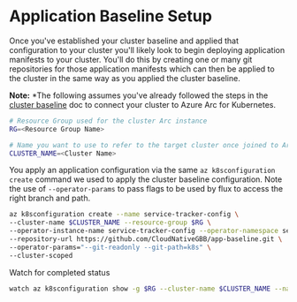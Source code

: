 # Application Baseline Setup

Once you've established your cluster baseline and applied that configuration to your cluster you'll likely look to begin deploying application manifests to your cluster. You'll do this by creating one or many git repositories for those application manifests which can then be applied to the cluster in the same way as you applied the cluster baseline.

**Note:** *The following assumes you've already followed the steps in the [cluster baseline](./apply-cluster-baseline.md) doc to connect your cluster to Azure Arc for Kubernetes.

```bash
# Resource Group used for the cluster Arc instance
RG=<Resource Group Name>

# Name you want to use to refer to the target cluster once joined to Arc
CLUSTER_NAME=<Cluster Name>

```

You apply an application configuration via the same ```az k8sconfiguration create``` command we used to apply the cluster baseline configuration. Note the use of ```--operator-params``` to pass flags to be used by flux to access the right branch and path.

```bash
az k8sconfiguration create --name service-tracker-config \
--cluster-name $CLUSTER_NAME --resource-group $RG \
--operator-instance-name service-tracker-config --operator-namespace service-tracker-config \
--repository-url https://github.com/CloudNativeGBB/app-baseline.git \
--operator-params="--git-readonly --git-path=k8s" \
--cluster-scoped
```

Watch for completed status

```bash
watch az k8sconfiguration show -g $RG --cluster-name $CLUSTER_NAME --name service-tracker-config -o json
```
